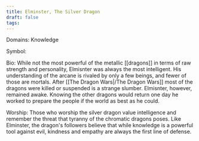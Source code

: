 ```yaml
---
title: Elminster, The Silver Dragon
draft: false
tags:
---
```

 
Domains: Knowledge

Symbol:

Bio: While not the most powerful of the metallic [[dragons]] in terms of raw strength and personality, Elmisnter was always the most intelligent. His understanding of the arcane is rivaled by only a few beings, and fewer of those are mortals. After [[The Dragon Wars|/The Dragon Wars]] most of the dragons were killed or suspended is a strange slumber. Elmisnter, however, remained awake. Knowing the other dragons would return one day he worked to prepare the people if the world as best as he could.

Worship: Those who worship the silver dragon value intelligence and remember the threat that tyranny of the chromatic dragons poses. Like Elminster, the dragon's followers believe that while knowledge is a powerful tool against evil, kindness and empathy are always the first line of defense.